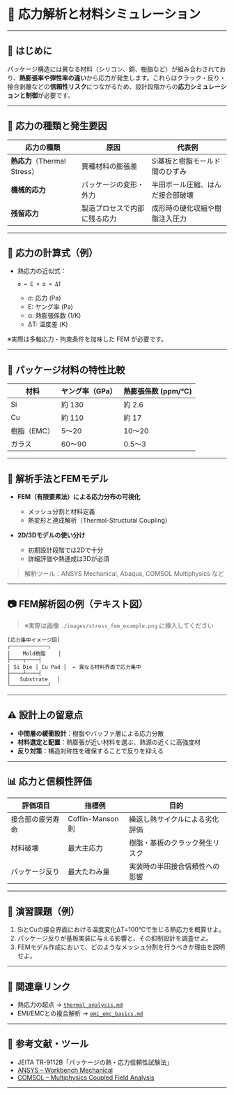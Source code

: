 # 🧠 応力解析と材料シミュレーション

---

## 📝 はじめに

パッケージ構造には異なる材料（シリコン、銅、樹脂など）が組み合わされており、**熱膨張率や弾性率の違い**から応力が発生します。これらはクラック・反り・接合剥離などの**信頼性リスク**につながるため、設計段階からの**応力シミュレーションと制御**が必要です。

---

## 🧪 応力の種類と発生要因

| 応力の種類 | 原因 | 代表例 |
|------------|------|--------|
| **熱応力**（Thermal Stress） | 異種材料の膨張差 | Si基板と樹脂モールド間のひずみ |
| **機械的応力** | パッケージの変形・外力 | 半田ボール圧縮、はんだ接合部破壊 |
| **残留応力** | 製造プロセスで内部に残る応力 | 成形時の硬化収縮や樹脂注入圧力 |

---

## 🧾 応力の計算式（例）

- 熱応力の近似式：

  ```
  σ = E × α × ΔT
  ```

  - σ: 応力 (Pa)
  - E: ヤング率 (Pa)
  - α: 熱膨張係数 (1/K)
  - ΔT: 温度差 (K)

※実際は多軸応力・拘束条件を加味した FEM が必要です。

---

## 🧱 パッケージ材料の特性比較

| 材料 | ヤング率（GPa） | 熱膨張係数 (ppm/°C) |
|------|-----------------|----------------------|
| Si    | 約 130          | 約 2.6               |
| Cu    | 約 110          | 約 17                |
| 樹脂（EMC） | 5〜20          | 10〜20              |
| ガラス | 60〜90          | 0.5〜3              |

---

## 🧰 解析手法とFEMモデル

- **FEM（有限要素法）による応力分布の可視化**
  - メッシュ分割と材料定義
  - 熱変形と連成解析（Thermal-Structural Coupling）

- **2D/3Dモデルの使い分け**
  - 初期設計段階では2Dで十分
  - 詳細評価や熱連成は3Dが必須

> 解析ツール：ANSYS Mechanical, Abaqus, COMSOL Multiphysics など

---

## 📷 FEM解析図の例（テキスト図）

> ※実際は画像 `./images/stress_fem_example.png` に挿入してください

```
[応力集中イメージ図]
┌────────────┐
│    Mold樹脂    │
├────┬────┤
│ Si Die │ Cu Pad │  ← 異なる材料界面で応力集中
├────┴────┤
│   Substrate   │
└────────────┘
```

---

## ⚠️ 設計上の留意点

- **中間層の緩衝設計**：樹脂やバッファ層による応力分散
- **材料選定と配置**：熱膨張が近い材料を選ぶ、熱源の近くに高強度材
- **反り対策**：構造対称性を確保することで反りを抑える

---

## 📊 応力と信頼性評価

| 評価項目 | 指標例 | 目的 |
|----------|--------|------|
| 接合部の疲労寿命 | Coffin-Manson則 | 繰返し熱サイクルによる劣化評価 |
| 材料破壊 | 最大主応力 | 樹脂・基板のクラック発生リスク |
| パッケージ反り | 最大たわみ量 | 実装時の半田接合信頼性への影響 |

---

## 🧠 演習課題（例）

1. SiとCuの接合界面における温度変化ΔT=100°Cで生じる熱応力を概算せよ。
2. パッケージ反りが基板実装に与える影響と、その抑制設計を調査せよ。
3. FEMモデル作成において、どのようなメッシュ分割を行うべきか理由を説明せよ。

---

## 🔗 関連章リンク

- 熱応力の起点 → [`thermal_analysis.md`](./thermal_analysis.md)
- EMI/EMCとの複合解析 → [`emi_emc_basics.md`](./emi_emc_basics.md)

---

## 📝 参考文献・ツール

- JEITA TR-9112B「パッケージの熱・応力信頼性試験法」
- [ANSYS – Workbench Mechanical](https://www.ansys.com/products/structures/ansys-mechanical)
- [COMSOL – Multiphysics Coupled Field Analysis](https://www.comsol.jp/)

---
